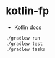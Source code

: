# kotlin-fp

* Kotlin [docs](https://kotlinlang.org)

```bash
./gradlew run
./gradlew test
./gradlew tasks
```
